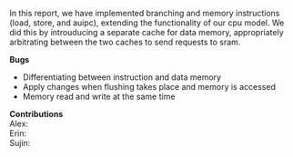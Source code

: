 In this report, we have implemented branching and memory instructions (load, store, and auipc), extending the functionality of our cpu model. 
We did this by introuducing a separate cache for data memory, appropriately arbitrating between the two caches to send requests to sram.

**Bugs**
- Differentiating between instruction and data memory
- Apply changes when flushing takes place and memory is accessed
- Memory read and write at the same time

**Contributions** \
Alex: \
Erin: \
Sujin: 
